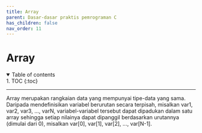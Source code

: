 ```yaml
---
title: Array
parent: Dasar-dasar praktis pemrograman C
has_children: false
nav_order: 11
---
```


# Array

<details open markdown="block">
<summary>
Table of contents
</summary>
1. TOC
{:toc}
</details>

---
Array merupakan rangkaian data yang mempunyai tipe-data yang sama. Daripada mendefinisikan variabel berurutan secara terpisah, misalkan var1, var2, var3, ..., varN, variabel-variabel tersebut dapat dipadukan dalam satu array sehingga setiap nilainya dapat dipanggil berdasarkan urutannya (dimulai dari 0), misalkan var\[0\], var\[1\], var\[2\], ..., var\[N-1\].

